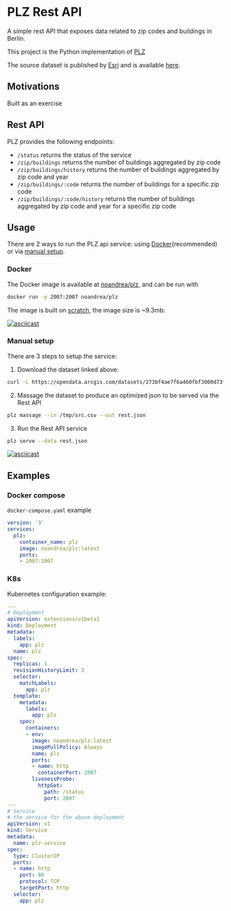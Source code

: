 # PLZ Rest API

A simple rest API that exposes data related to zip codes and buildings in Berlin.

This project is the Python implementation of [PLZ](https://github.com/noandrea/plz)

The source dataset is published by [Esri](https://www.esri.de/de-de/home) 
and is available [here](https://opendata-esri-de.opendata.arcgis.com/datasets/273bf4ae7f6a460fbf3000d73f7b2f76_0).

## Motivations

Built as an exercise

## Rest API

PLZ provides the following endpoints:

- `/status` returns the status of the service
- `/zip/buildings` returns the number of buildings aggregated by zip code
- `/zip/buildings/history` returns the number of buildings aggregated by zip code and year
- `/zip/buildings/:code` returns the number of buildings for a specific zip code
- `/zip/buildings/:code/history` returns the number of buildings aggregated by zip code and year for a specific zip code

## Usage

There are 2 ways to run the PLZ api service: using [Docker](#docker)(recommended) or via [manual setup](#manual-setup).

### Docker

The Docker image is available at [noandrea/plz](https://hub.docker.com/repository/docker/noandrea/plz), and can be run with

```sh
docker run -p 2007:2007 noandrea/plz
```

The image is built on [scratch](https://hub.docker.com/_/scratch), the image size is ~9.3mb:

[![asciicast](https://asciinema.org/a/350213.svg)](https://asciinema.org/a/350213)

### Manual setup

There are 3 steps to setup the service:

1. Download the dataset linked above:

```sh
curl -L https://opendata.arcgis.com/datasets/273bf4ae7f6a460fbf3000d73f7b2f76_0.csv?outSR=%7B%22latestWkid%22%3A3857%2C%22wkid%22%3A102100%7D -o /tmp/src.csv
```

2. Massage the dataset to produce an optimized json to be served via the Rest API

```sh
plz massage --in /tmp/src.csv --out rest.json
```

3. Run the Rest API service

```sh
plz serve --data rest.json
```

[![asciicast](https://asciinema.org/a/350219.svg)](https://asciinema.org/a/350219)

## Examples

### Docker compose

`docker-compose.yaml` example

```yaml
version: '3'
services:
  plz:
    container_name: plz
    image: noandrea/plz:latest
    ports:
    - 2007:2007

```


### K8s

Kubernetes configuration example:

```yaml
---
# Deployment
apiVersion: extensions/v1beta1
kind: Deployment
metadata:
  labels:
    app: plz
  name: plz
spec:
  replicas: 1
  revisionHistoryLimit: 3
  selector:
    matchLabels:
      app: plz
  template:
    metadata:
      labels:
        app: plz
    spec:
      containers:
      - env:
        image: noandrea/plz:latest
        imagePullPolicy: Always
        name: plz
        ports:
        - name: http
          containerPort: 2007
        livenessProbe:
          httpGet:
            path: /status
            port: 2007
---
# Service
# the service for the above deployment
apiVersion: v1
kind: Service
metadata:
  name: plz-service
spec:
  type: ClusterIP
  ports:
  - name: http
    port: 80
    protocol: TCP
    targetPort: http
  selector:
    app: plz

```
